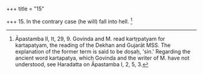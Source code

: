 +++
title = "15"

+++
15. In the contrary case (he will) fall into hell. [^14] 


[^14]:  Āpastamba II, It, 29, 9. Govinda and M. read kartṛpatyam for kartapatyam, the reading of the Dekhan and Gujarāt MSS. The explanation of the former term is said to be doṣaḥ, 'sin.' Regarding the ancient word kartapatya, which Govinda and the writer of M. have not understood, see Haradatta on Āpastamba I, 2, 5, 3.
